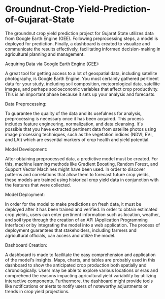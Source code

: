 # Groundnut-Crop-Yield-Prediction-of-Gujarat-State
The groundnut crop yield prediction project for Gujarat State utilizes data from Google Earth Engine (GEE). Following preprocessing steps, a model is deployed for prediction. Finally, a dashboard is created to visualize and communicate the results effectively, facilitating informed decision-making in agricultural planning and management.


Acquiring Data via Google Earth Engine (GEE):

A great tool for getting access to a lot of geospatial data, including satellite photography, is Google Earth Engine. You most certainly gathered pertinent data for your study, including soil composition, meteorological data, satellite images, and perhaps socioeconomic variables that affect crop productivity. This is an important phase because it sets up your analysis and forecasts.


Data Preprocessing: 

To guarantee the quality of the data and its usefulness for analysis, preprocessing is necessary once it has been acquired. This process includes feature engineering, normalization, and data cleansing. It's possible that you have extracted pertinent data from satellite photos using image processing techniques, such as the vegetation indices (NDVI, EVI, and LAI) which are essential markers of crop health and yield potential.


Model Development:

After obtaining preprocessed data, a predictive model must be created. For this, machine learning methods like Gradient Boosting, Random Forest, and Support Vector Machines might have been used. In order to discover patterns and correlations that allow them to forecast future crop yields, these models are trained using historical crop yield data in conjunction with the features that were collected.


Model Deployment: 

In order for the model to make predictions on fresh data, it must be deployed after it has been trained and verified. In order to obtain estimated crop yields, users can enter pertinent information such as location, weather, and soil type through the creation of an API (Application Programming Interface) or by integrating the model into a web application. The process of deployment guarantees that stakeholders, including farmers and agricultural officials, can access and utilize the model.


Dashboard Creation:

A dashboard is made to facilitate the easy comprehension and application of the model's insights. Maps, charts, and tables are probably used in this dashboard to show the anticipated crop production both spatially and chronologically. Users may be able to explore various locations or eras and comprehend the reasons impacting agricultural yield variability by utilizing interactive components. Furthermore, the dashboard might provide tools like notifications or alerts to notify users of noteworthy adjustments or trends in crop yield projections.
